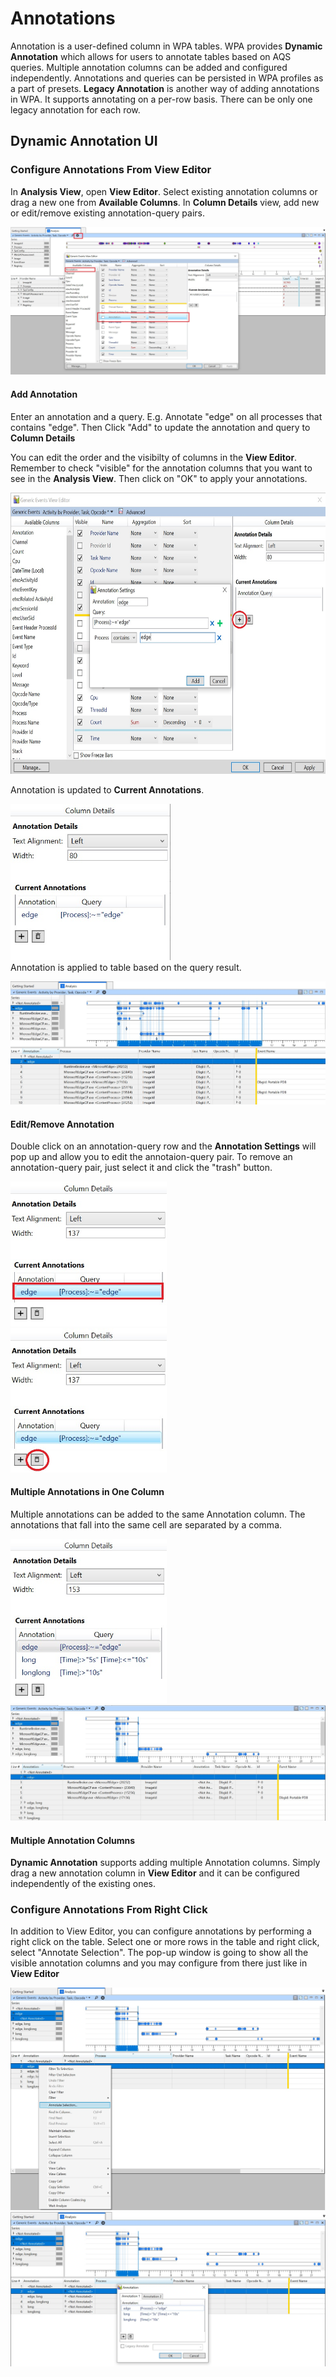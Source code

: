 # Annotations

Annotation is a user-defined column in WPA tables. WPA provides **Dynamic Annotation** which allows for users to annotate tables based on AQS queries. Multiple annotation columns can be added and configured independently. Annotations and queries can be persisted in WPA profiles as a part of presets. **Legacy Annotation** is another way of adding annotations in WPA. It supports annotating on a per-row basis. There can be only one legacy annotation for each row.

## Dynamic Annotation UI
### Configure Annotations From View Editor
In **Analysis View**, open **View Editor**. Select existing annotation columns or drag a new one from **Available Columns**. In **Column Details** view, add new or edit/remove existing annotation-query pairs. 

   <img src="images/wpa-annotation-openvieweditor.jpg" alt="Open View Editor"> 
   
#### Add Annotation
Enter an annotation and a query. E.g. Annotate "edge" on all processes that contains "edge". Then Click "Add" to update the annotation and query to **Column Details**

You can edit the order and the visibilty of columns in the **View Editor**. Remember to check "visible" for the annotation columns that you want to see in the **Analysis View**. Then click on "OK" to apply your annotations. 
   
  <img src="images/wpa-annotation-addnew.jpg" alt="Add new annotation" height="450"> 
   
  Annotation is updated to **Current Annotations**.
   
  <img src="images/wpa-annotation-addnew1.jpg" alt="Column details" height="250"></br>
  Annotation is applied to table based on the query result. 
   
  <img src="images/wpa-annotation-addresult.jpg" alt="Add result">
   
#### Edit/Remove Annotation
Double click on an annotation-query row and the **Annotation Settings** will pop up and allow you to edit the annotaion-query pair. To remove an annotation-query pair, just select it and click the "trash" button.

   <img src="images/wpa-annotation-edit.jpg" alt="Edit annotation" width="250"> &emsp;&emsp;&emsp; <img src="images/wpa-annotation-remove.jpg" alt="Edit annotation." width="250"> 
   
#### Multiple Annotations in One Column
Multiple annotations can be added to the same Annotation column. The annotations that fall into the same cell are separated by a comma.

 <img src="images/wpa-annotation-multipleannot.jpg" alt="Multiple annotation" width="250">
 
 <img src="images/wpa-annotation-multipleannotresult.jpg" alt="Multiple annotation result">
 
#### Multiple Annotation Columns
**Dynamic Annotation** supports adding multiple Annotation columns. Simply drag a new annotation column in **View Editor** and it can be configured independently of the existing ones. 
 
### Configure Annotations From Right Click
In addition to View Editor, you can configure annotations by performing a right click on the table. 
Select one or more rows in the table and right click, select "Annotate Selection". The pop-up window is going to show all the visible annotation columns and you may configure from there just like in **View Editor** 
 
<img src="images/wpa-annotation-rightclick.jpg" alt="Right click">

<img src="images/wpa-annotation-rightclickpopup.jpg" alt="Right click pop up">

